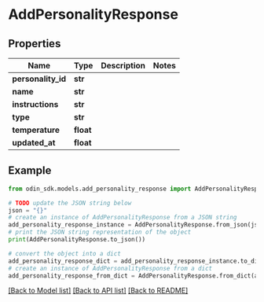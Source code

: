 # AddPersonalityResponse


## Properties

Name | Type | Description | Notes
------------ | ------------- | ------------- | -------------
**personality_id** | **str** |  | 
**name** | **str** |  | 
**instructions** | **str** |  | 
**type** | **str** |  | 
**temperature** | **float** |  | 
**updated_at** | **float** |  | 

## Example

```python
from odin_sdk.models.add_personality_response import AddPersonalityResponse

# TODO update the JSON string below
json = "{}"
# create an instance of AddPersonalityResponse from a JSON string
add_personality_response_instance = AddPersonalityResponse.from_json(json)
# print the JSON string representation of the object
print(AddPersonalityResponse.to_json())

# convert the object into a dict
add_personality_response_dict = add_personality_response_instance.to_dict()
# create an instance of AddPersonalityResponse from a dict
add_personality_response_from_dict = AddPersonalityResponse.from_dict(add_personality_response_dict)
```
[[Back to Model list]](../README.md#documentation-for-models) [[Back to API list]](../README.md#documentation-for-api-endpoints) [[Back to README]](../README.md)


